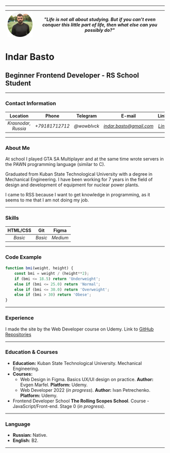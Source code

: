 ***********
| ![Profile Picture](img/img-profile.png) | *"Life is not all about studying. But if you can’t even conquer this little part of life, then what else can you possibly do?"* |
| ---------- | --------- |
# Indar Basto
## Beginner Frontend Developer - RS School Student
***********
### **Contact Information**
| Location | Phone | Telegram | E-mail | LinkedIn | GitHub |
| :--------: | :--------: | :--------: | :--------: | :--------: | :--------: |
| *Krasnodar, Russia* | *+79181712712* | *@wowblvck* | *indar.basto@gmail.com* | *[LinkedIn](https://www.linkedin.com/in/ibasto/)* | *[GitHub](https://github.com/wowblvck)* |
***********
### **About Me**
At school I played GTA SA Multiplayer and at the same time wrote servers in the PAWN programming language (similar to C).

Graduated from Kuban State Technological University with a degree in Mechanical Engineering. I have been working for 7 years in the field of design and development of equipment for nuclear power plants.

I came to RSS because I want to get knowledge in programming, as it seems to me that I am not doing my job.
***********
### **Skills**
| HTML/CSS | Git | Figma |
| :--------: | :--------: | :--------: |
| *Basic* | *Basic* | *Medium* |
***********
### **Code Example**
```JavaScript
function bmi(weight, height) {
    const bmi = weight / (height**2);
    if (bmi <= 18.5) return 'Underweight';
    else if (bmi <= 25.0) return 'Normal';
    else if (bmi <= 30.0) return 'Overweight';
    else if (bmi > 30) return 'Obese';
}
```
***********
### **Experience**
I made the site by the Web Developer course on Udemy. Link to [GitHub Repositories](https://github.com/wowblvck/pulse)
***********
### **Education & Courses**
* **Education:** Kuban State Technological University. Mechanical Engineering.
* **Courses:**
  + Web Design in Figma. Basics UX/UI design on practice. **Author:** Evgen Marfel. **Platform:** Udemy.
  + Web Developer 2022 (*in progress*). **Author:** Ivan Petrechenko. **Platform:** Udemy.
* Frontend Developer School **The Rolling Scopes School**. Course - JavaScript/Front-end. Stage 0 (*in progress*).
***********
### **Language**
* **Russian:** Native.
* **English:** B2.
***********